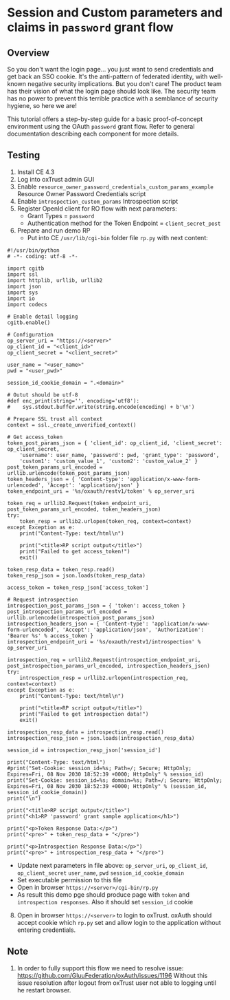 # Session and Custom parameters and claims in `password` grant flow 

## Overview

So you don't want the login page... you just want to send credentials and get back an SSO cookie. It's the anti-pattern of federated identity, with well-known negative security implications. But you don't care! The product team has their vision of what the login page should look like.  The security team has no power to prevent this terrible practice with a semblance of security hygiene, so here we are! 

This tutorial offers a step-by-step guide for a basic proof-of-concept environment using the OAuth `password` grant flow. Refer to general documentation describing each component for more details.

## Testing

1. Install CE 4.3
2. Log into oxTrust admin GUI
3. Enable `resource_owner_password_credentials_custom_params_example` Resource Owner Password Credentials script
4. Enable `introspection_custom_params` 	Introspection script
5. Register OpenId client for RO flow with next parameters:
   - Grant Types = `password`
   - Authentication method for the Token Endpoint = `client_secret_post` 
6. Prepare and run demo  RP
   - Put into CE `/usr/lib/cgi-bin` folder file `rp.py` with next content:

```
#!/usr/bin/python
# -*- coding: utf-8 -*-

import cgitb
import ssl
import httplib, urllib, urllib2
import json
import sys
import io
import codecs

# Enable detail logging
cgitb.enable()

# Configuration
op_server_uri = "https://<server>"
op_client_id = "<client_id>"
op_client_secret = "<client_secret>"

user_name = "<user_name>"
pwd = "<user_pwd>"

session_id_cookie_domain = ".<domain>"

# Outut should be utf-8
#def enc_print(string='', encoding='utf8'):
#    sys.stdout.buffer.write(string.encode(encoding) + b'\n')

# Prepare SSL trust all context
context = ssl._create_unverified_context()

# Get access_token
token_post_params_json = { 'client_id': op_client_id, 'client_secret': op_client_secret,
    'username': user_name, 'password': pwd, 'grant_type': 'password',
    'custom1': 'custom_value_1', 'custom2': 'custom_value_2' }
post_token_params_url_encoded = urllib.urlencode(token_post_params_json)
token_headers_json = { 'Content-type': 'application/x-www-form-urlencoded', 'Accept': 'application/json' }
token_endpoint_uri = '%s/oxauth/restv1/token' % op_server_uri

token_req = urllib2.Request(token_endpoint_uri, post_token_params_url_encoded, token_headers_json)
try:
    token_resp = urllib2.urlopen(token_req, context=context)
except Exception as e:
    print("Content-Type: text/html\n")

    print("<title>RP script output</title>")
    print("Failed to get access_token!")
    exit()

token_resp_data = token_resp.read()
token_resp_json = json.loads(token_resp_data)

access_token = token_resp_json['access_token']

# Request introspection
introspection_post_params_json = { 'token': access_token }
post_introspection_params_url_encoded = urllib.urlencode(introspection_post_params_json)
introspection_headers_json = { 'Content-type': 'application/x-www-form-urlencoded', 'Accept': 'application/json', 'Authorization': 'Bearer %s' % access_token }
introspection_endpoint_uri = '%s/oxauth/restv1/introspection' % op_server_uri

introspection_req = urllib2.Request(introspection_endpoint_uri, post_introspection_params_url_encoded, introspection_headers_json)
try:
    introspection_resp = urllib2.urlopen(introspection_req, context=context)
except Exception as e:
    print("Content-Type: text/html\n")

    print("<title>RP script output</title>")
    print("Failed to get introspection data!")
    exit()

introspection_resp_data = introspection_resp.read()
introspection_resp_json = json.loads(introspection_resp_data)

session_id = introspection_resp_json['session_id']

print("Content-Type: text/html")
#print("Set-Cookie: session_id=%s; Path=/; Secure; HttpOnly; Expires=Fri, 08 Nov 2030 18:52:39 +0000; HttpOnly" % session_id)
print("Set-Cookie: session_id=%s; domain=%s; Path=/; Secure; HttpOnly; Expires=Fri, 08 Nov 2030 18:52:39 +0000; HttpOnly" % (session_id, session_id_cookie_domain))
print("\n")

print("<title>RP script output</title>")
print("<h1>RP 'password' grant sample application</h1>")

print("<p>Token Response Data:</p>")
print("<pre>" + token_resp_data + "</pre>")

print("<p>Introspection Response Data:</p>")
print("<pre>" + introspection_resp_data + "</pre>")
```

   - Update next parameters in file above:
     `op_server_uri`, `op_client_id`, `op_client_secret` 
     `user_name`, `pwd`
     `session_id_cookie_domain`
   - Set executable permission to this file
   - Open in browser `https://<server>/cgi-bin/rp.py`
   - As result this demo pge should produce page with `token` and `introspection responses`. Also it should set `session_id` cookie      

   8. Open in browser `https://<server>` to login to oxTrust. oxAuth should accept cookie which `rp.py` set and allow login to the application without entering credentials.
   
## Note
   1. In order to fully support this flow we need to resolve issue: https://github.com/GluuFederation/oxAuth/issues/1196
      Without this issue resolution after logout from oxTrust user not able to logging until he restart browser.
      
   
   
